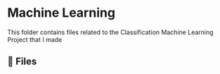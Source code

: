 # Machine Learning

This folder contains files related to the Classification Machine Learning Project that I made

## 📄 Files
